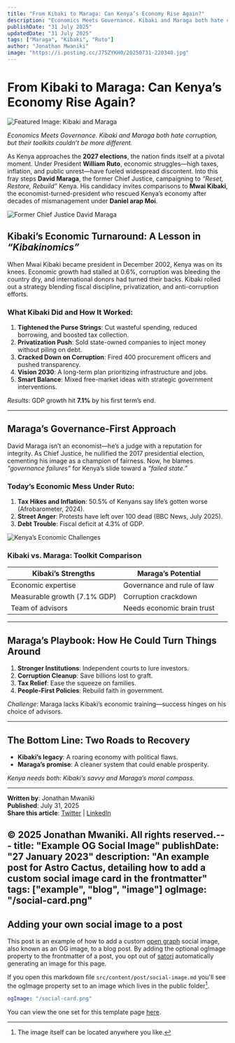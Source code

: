 ```yaml
---
title: "From Kibaki to Maraga: Can Kenya’s Economy Rise Again?"
description: "Economics Meets Governance. Kibaki and Maraga both hate corruption, but their toolkits couldn’t be more different."
publishDate: "31 July 2025"
updatedDate: "31 July 2025"
tags: ["Maraga", "Kibaki", "Ruto"]
author: "Jonathan Mwaniki"
image: "https://i.postimg.cc/J7SZYKH0/20250731-220340.jpg"
---
```


# From Kibaki to Maraga: Can Kenya’s Economy Rise Again?

![Featured Image: Kibaki and Maraga](https://i.postimg.cc/J7SZYKH0/20250731-220340.jpg)

*Economics Meets Governance. Kibaki and Maraga both hate corruption, but their toolkits couldn’t be more different.*

As Kenya approaches the **2027 elections**, the nation finds itself at a pivotal moment. Under President **William Ruto**, economic struggles—high taxes, inflation, and public unrest—have fueled widespread discontent. Into this fray steps **David Maraga**, the former Chief Justice, campaigning to *“Reset, Restore, Rebuild”* Kenya. His candidacy invites comparisons to **Mwai Kibaki**, the economist-turned-president who rescued Kenya’s economy after decades of mismanagement under **Daniel arap Moi**.

![Former Chief Justice David Maraga](https://i.postimg.cc/PJ1xRW0v/Former-Chief-Justice-David-Maraga.jpg)

## Kibaki’s Economic Turnaround: A Lesson in *“Kibakinomics”*

When Mwai Kibaki became president in December 2002, Kenya was on its knees. Economic growth had stalled at 0.6%, corruption was bleeding the country dry, and international donors had turned their backs. Kibaki rolled out a strategy blending fiscal discipline, privatization, and anti-corruption efforts.

### What Kibaki Did and How It Worked:
1. **Tightened the Purse Strings**: Cut wasteful spending, reduced borrowing, and boosted tax collection.
2. **Privatization Push**: Sold state-owned companies to inject money without piling on debt.
3. **Cracked Down on Corruption**: Fired 400 procurement officers and pushed transparency.
4. **Vision 2030**: A long-term plan prioritizing infrastructure and jobs.
5. **Smart Balance**: Mixed free-market ideas with strategic government interventions.

*Results*: GDP growth hit **7.1%** by his first term’s end.

---

## Maraga’s Governance-First Approach

David Maraga isn’t an economist—he’s a judge with a reputation for integrity. As Chief Justice, he nullified the 2017 presidential election, cementing his image as a champion of fairness. Now, he blames *“governance failures”* for Kenya’s slide toward a *“failed state.”*

### Today’s Economic Mess Under Ruto:
1. **Tax Hikes and Inflation**: 50.5% of Kenyans say life’s gotten worse (Afrobarometer, 2024).
2. **Street Anger**: Protests have left over 100 dead (BBC News, July 2025).
3. **Debt Trouble**: Fiscal deficit at 4.3% of GDP.

![Kenya’s Economic Challenges](https://i.postimg.cc/J7SZYKH0/20250731-220340.jpg)

### Kibaki vs. Maraga: Toolkit Comparison
| **Kibaki’s Strengths**          | **Maraga’s Potential**          |
|----------------------------------|----------------------------------|
| Economic expertise               | Governance and rule of law       |
| Measurable growth (7.1% GDP)     | Corruption crackdown             |
| Team of advisors                 | Needs economic brain trust       |

---

## Maraga’s Playbook: How He Could Turn Things Around
1. **Stronger Institutions**: Independent courts to lure investors.
2. **Corruption Cleanup**: Save billions lost to graft.
3. **Tax Relief**: Ease the squeeze on families.
4. **People-First Policies**: Rebuild faith in government.

*Challenge*: Maraga lacks Kibaki’s economic training—success hinges on his choice of advisors.

---

## The Bottom Line: Two Roads to Recovery
- **Kibaki’s legacy**: A roaring economy with political flaws.
- **Maraga’s promise**: A cleaner system that could enable prosperity.

*Kenya needs both: Kibaki’s savvy and Maraga’s moral compass.*

---

**Written by**: Jonathan Mwaniki  
**Published**: July 31, 2025  
**Share this article**: [Twitter](https://x.com/intent/tweet?url=https%3A%2F%2Fwww.jonathanmwaniki.co.ke%2Fcontent%2Farticles%2Ffrom-kibaki-to-maraga-can-kenyas-economy-rise-again.html&text=From%20Kibaki%20to%20Maraga%3A%20Can%20Kenya%E2%80%99s%20Economy%20Rise%20Again%3F&via=Maestropuns) | [LinkedIn](https://www.linkedin.com/sharing/share-offsite/?url=https%3A%2F%2Fwww.jonathanmwaniki.co.ke%2Fcontent%2Farticles%2Ffrom-kibaki-to-maraga-can-kenyas-economy-rise-again.html)

© 2025 Jonathan Mwaniki. All rights reserved.---
title: "Example OG Social Image"
publishDate: "27 January 2023"
description: "An example post for Astro Cactus, detailing how to add a custom social image card in the frontmatter"
tags: ["example", "blog", "image"]
ogImage: "/social-card.png"
---

## Adding your own social image to a post

This post is an example of how to add a custom [open graph](https://ogp.me/) social image, also known as an OG image, to a blog post.
By adding the optional ogImage property to the frontmatter of a post, you opt out of [satori](https://github.com/vercel/satori) automatically generating an image for this page.

If you open this markdown file `src/content/post/social-image.md` you'll see the ogImage property set to an image which lives in the public folder[^1].

```yaml
ogImage: "/social-card.png"
```

You can view the one set for this template page [here](https://astro-cactus.chriswilliams.dev/social-card.png).

[^1]: The image itself can be located anywhere you like.
